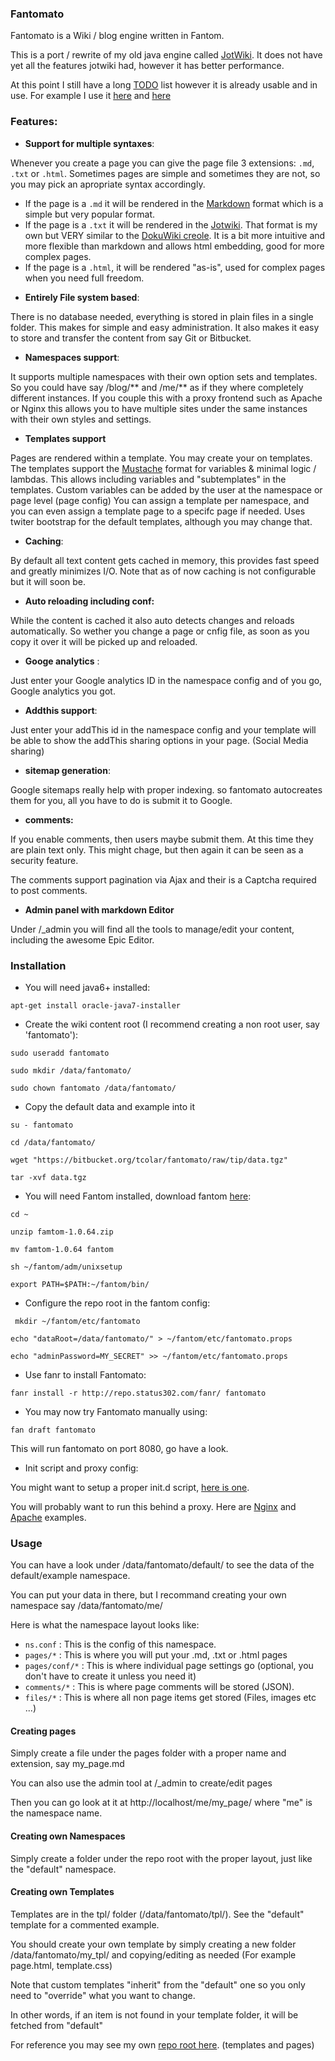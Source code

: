 ### Fantomato
Fantomato is a Wiki / blog engine written in Fantom.

This is a port / rewrite of my old java engine called [JotWiki](http://www.jotwiki.net/).
It does not have yet all the features jotwiki had, however it has better performance.

At this point I still have a long [TODO](https://bitbucket.org/tcolar/fantomato/raw/tip/todo.txt) list however it is already usable and in use.
For example I use it [here](http://www.status302.com/) and [here](http://wiki.colar.net/)

### Features:

- **Support for multiple syntaxes**:

Whenever you create a page you can give the page file 3 extensions: `.md`, `.txt` or `.html`.
Sometimes pages are simple and sometimes they are not, so you may pick an apropriate syntax accordingly.

* If the page is a `.md` it will be rendered in the [Markdown](http://daringfireball.net/projects/markdown/syntax) format which is a simple but very popular format.<br/>
* If the page is a `.txt` it will be rendered in the [Jotwiki](http://www.colar.net/syntax.html).
That format is my own but VERY similar to the [DokuWiki creole](https://www.dokuwiki.org/wiki:syntax).
It is a bit more intuitive and more flexible than markdown and allows html embedding, good for more complex pages.
* If the page is a `.html`, it will be rendered "as-is", used for complex pages when you need full freedom. <br/>

- **Entirely File system based**:

There is no database needed, everything is stored in plain files in a single folder. This makes for simple and easy administration. It also makes it easy to store and transfer the content from say Git or Bitbucket.

- **Namespaces support**:

It supports multiple namespaces with their own option sets and templates.
So you could have say /blog/** and /me/** as if they where completely different instances.
If you couple this with a proxy frontend such as Apache or Nginx this allows you to have
multiple sites under the same instances with their own styles and settings.

- **Templates support**

Pages are rendered within a template. You may create your on templates.
The templates support the [Mustache](http://mustache.github.com/) format for variables & minimal logic / lambdas.
This allows including variables and "subtemplates" in the templates.
Custom variables can be added by the user at the namespace or page level (page config)
You can assign a template per namespace, and you can even assign a template page to a specifc page if needed.
Uses twiter bootstrap for the default templates, although you may change that.

- **Caching**:

By default all text content gets cached in memory, this provides fast speed and greatly minimizes I/O.
Note that as of now caching is not configurable but it will soon be.

- **Auto reloading including conf:**

While the content is cached it also auto detects changes and reloads automatically. So wether you change a page or  cnfig file, as soon as you copy it over it will be picked up and reloaded.

- **Googe analytics** :

Just enter your Google analytics ID in the namespace config and of you go, Google analytics you got.

- **Addthis support**:

Just enter your addThis id in the namespace config and your template will be able to show the addThis sharing options in your page. (Social Media sharing)

- **sitemap generation**:

Google sitemaps really help with proper indexing. so fantomato autocreates them for you, all you have to do is submit it to Google.

- **comments:**

If you enable comments, then users maybe submit them. At this time they are plain text only. This might chage, but then again it can be seen as a security feature.

The comments support pagination via Ajax and their is a Captcha required to post comments.

- **Admin panel with markdown Editor**

Under /_admin you will find all the tools to manage/edit your content, including the awesome Epic Editor.

### Installation

- You will need java6+ installed:

`apt-get install oracle-java7-installer`

- Create the wiki content root (I recommend creating a non root user, say 'fantomato'):

`sudo useradd fantomato`

`sudo mkdir /data/fantomato/`

`sudo chown fantomato /data/fantomato/`

- Copy the default data and example into it

`su - fantomato`

`cd /data/fantomato/`

`wget "https://bitbucket.org/tcolar/fantomato/raw/tip/data.tgz"`

`tar -xvf data.tgz`

- You will need Fantom installed, download fantom [here](http://fantom.org/):

`cd ~`

`unzip famtom-1.0.64.zip`

`mv famtom-1.0.64 fantom`

`sh ~/fantom/adm/unixsetup`

`export PATH=$PATH:~/fantom/bin/`

- Configure the repo root in the fantom config:

` mkdir ~/fantom/etc/fantomato`

`echo "dataRoot=/data/fantomato/" > ~/fantom/etc/fantomato.props`

`echo "adminPassword=MY_SECRET" >> ~/fantom/etc/fantomato.props`

- Use fanr to install Fantomato:

`fanr install -r http://repo.status302.com/fanr/ fantomato`

- You may now try Fantomato manually using:

`fan draft fantomato`

This will run fantomato on port 8080, go have a look.

- Init script and proxy config:

You might want to setup a proper init.d script, [here is one](https://bitbucket.org/tcolar/fantomato/raw/tip/fantomato.sh).

You will probably want to run this behind a proxy.
Here are [Nginx](https://bitbucket.org/tcolar/fantomato/raw/tip/doc/nginx-site-example.conf) and [Apache](https://bitbucket.org/tcolar/fantomato/raw/tip/doc/apache-site-example.conf) examples.

### Usage
You can have a look under /data/fantomato/default/ to see the data of the default/example namespace.

You can put your data in there, but I recommand creating your own namespace say /data/fantomato/me/

Here is what the namespace layout looks like:

- `ns.conf` : This is the config of this namespace.
- `pages/*` : This is where you will put your .md, .txt or .html pages
- `pages/conf/*` : This is where individual page settings go (optional, you don't have to create it unless you need it)
- `comments/*` : This is where page comments will be stored (JSON).
- `files/*` : This is where all non page items get stored (Files, images etc ...)

#### Creating pages

Simply create a file under the pages folder with a proper name and extension, say my_page.md

You can also use the admin tool at /_admin to create/edit pages

Then you can go look at it at http://localhost/me/my_page/ where "me" is the namespace name.

#### Creating own Namespaces

Simply create a folder under the repo root with the proper layout, just like the "default" namespace.

#### Creating own Templates

Templates are in the tpl/ folder (/data/fantomato/tpl/). See the "default" template for a commented example.

You should create your own template by simply creating a new folder /data/fantomato/my_tpl/ and copying/editing
as needed (For example page.html, template.css)

Note that custom templates "inherit" from the "default" one so you only need to "override" what you want to change.

In other words, if an item is not found in your template folder, it will be fetched from "default"

For reference you may see my own [repo root here](https://bitbucket.org/tcolar/sitecontent/src). (templates and pages)



